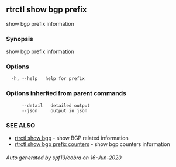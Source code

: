 ## rtrctl show bgp prefix

show bgp prefix information

### Synopsis


show bgp prefix information

### Options

```
  -h, --help   help for prefix
```

### Options inherited from parent commands

```
      --detail   detailed output
      --json     output in json
```

### SEE ALSO
* [rtrctl show bgp](rtrctl_show_bgp.md)	 - show BGP related information
* [rtrctl show bgp prefix counters](rtrctl_show_bgp_prefix_counters.md)	 - show bgp counters information

###### Auto generated by spf13/cobra on 16-Jun-2020
